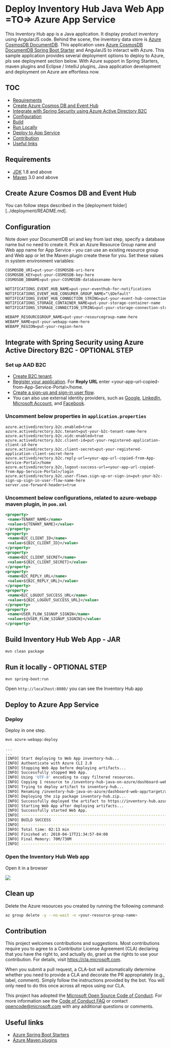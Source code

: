 # Deploy Inventory Hub Java Web App =TO=> Azure App Service

This Inventory Hub app is a Java application. It display product
inventory using AngularJS code. 
Behind the scene, the inventory data store 
is [Azure CosmosDB DocumentDB](https://docs.microsoft.com/en-us/azure/cosmos-db/documentdb-introduction). 
This application uses [Azure CosmosDB DocumentDB Spring Boot Starter](https://github.com/Microsoft/azure-spring-boot/tree/master/azure-starters/azure-documentdb-spring-boot-starter) 
and AngularJS to interact with Azure. This sample application 
provides several deployment options to deploy to Azure, pls 
see deployment section below. With Azure support in Spring 
Starters, maven plugins and Eclipse / IntelliJ plugins, 
Java application development and deployment on Azure
are effortless now.


## TOC

* [Requirements](#requirements)
* [Create Azure Cosmos DB and Event Hub](#create-azure-cosmos-db-and-event-hub)
* [Integrate with Spring Security using Azure Active Directory B2C](#integrate-with-spring-security-using-azure-active-directory-b2c---optional-step)
* [Configuration](#configuration)
* [Build](#build-inventory-hub-web-app---jar)
* [Run Locally](#run-it-locally---optional-step)
* [Deploy to App Service](#deploy-to-azure-app-service)
* [Contribution](#contribution)
* [Useful links](#useful-links)

## Requirements

* [JDK](http://www.oracle.com/technetwork/java/javase/downloads/jdk8-downloads-2133151.html) 1.8 and above
* [Maven](https://maven.apache.org/) 3.0 and above

## Create Azure Cosmos DB and Event Hub

You can follow steps described in the [deployment folder][../deployment/README.md].

## Configuration

Note down your DocumentDB uri and key from last step, 
specify a database name but no need to create it. Pick an 
Azure Resource Group name and Web app name for App Service - 
you can use an existing resource group and Web 
app or let the Maven plugin create these for you. 
Set these values in system environment variables:

``` txt
COSMOSDB_URI=put-your-COSMOSDB-uri-here
COSMOSDB_KEY=put-your-COSMOSDB-key-here
COSMOSDB_DBNAME=put-your-COSMOSDB-databasename-here

NOTIFICATIONS_EVENT_HUB_NAME=put-your-eventhub-for-notifications
NOTIFICATIONS_EVENT_HUB_CONSUMER_GROUP_NAME="\$Default"
NOTIFICATIONS_EVENT_HUB_CONNECTION_STRING=put-your-event-hub-connection-string
NOTIFICATIONS_STORAGE_CONTAINER_NAME=put-your-storage-container-name
NOTIFICATIONS_STORAGE_CONNECTION_STRING=put-your-storage-connection-string

WEBAPP_RESOURCEGROUP_NAME=put-your-resourcegroup-name-here
WEBAPP_NAME=put-your-webapp-name-here
WEBAPP_REGION=put-your-region-here
```

## Integrate with Spring Security using Azure Active Directory B2C - OPTIONAL STEP

### Set up AAD B2C
- [Create B2C tenant](https://docs.microsoft.com/en-us/azure/active-directory-b2c/tutorial-create-tenant).
- [Register your application](https://docs.microsoft.com/en-us/azure/active-directory-b2c/tutorial-register-applications). For **Reply URL** enter \<your-app-url-copied-from-App-Service-Portal\>/home.
- [Create a sign-up and sign-in user flow](https://docs.microsoft.com/en-us/azure/active-directory-b2c/tutorial-create-user-flows).
- You can also use external identity providers, such as [Google](https://docs.microsoft.com/en-us/azure/active-directory-b2c/active-directory-b2c-setup-goog-app), [LinkedIn](https://docs.microsoft.com/en-us/azure/active-directory-b2c/active-directory-b2c-setup-li-app), [Microsoft Account](https://docs.microsoft.com/en-us/azure/active-directory-b2c/active-directory-b2c-setup-msa-app), and [Facebook](https://docs.microsoft.com/en-us/azure/active-directory-b2c/active-directory-b2c-setup-fb-app).

### Uncomment below properties in `application.properties`
   ```properties
azure.activedirectory.b2c.enabled=true
azure.activedirectory.b2c.tenant=put-your-b2c-tenant-name-here
azure.activedirectory.b2c.oidc-enabled=true
azure.activedirectory.b2c.client-id=put-your-registered-application-client-id-here
azure.activedirectory.b2c.client-secret=put-your-registered-application-client-secret-here
azure.activedirectory.b2c.reply-url=<your-app-url-copied-from-App-Service-Portal>/home
azure.activedirectory.b2c.logout-success-url=<your-app-url-copied-from-App-Service-Portal>/login
azure.activedirectory.b2c.user-flows.sign-up-or-sign-in=put-your-b2c-sign-up-sign-in-user-flow-name-here
server.use-forward-headers=true
   ```
### Uncomment below configurations, related to azure-webapp maven plugin, in `pom.xml`
  ```xml
<property>
   <name>TENANT_NAME</name>
   <value>${TENANT_NAME}</value>
</property>
<property>
   <name>B2C_CLIENT_ID</name>
   <value>${B2C_CLIENT_ID}</value>
</property>
<property>
   <name>B2C_CLIENT_SECRET</name>
   <value>${B2C_CLIENT_SECRET}</value>
</property>
<property>
   <name>B2C_REPLY_URL</name>
   <value>${B2C_REPLY_URL}</value>
</property>
<property>
   <name>B2C_LOGOUT_SUCCESS_URL</name>
   <value>${B2C_LOGOUT_SUCCESS_URL}</value>
</property>
<property>
   <name>USER_FLOW_SIGNUP_SIGNIN</name>
   <value>${USER_FLOW_SIGNUP_SIGNIN}</value>
</property>
  ```

## Build Inventory Hub Web App - JAR

```bash
mvn clean package
```

## Run it locally - OPTIONAL STEP

```bash
mvn spring-boot:run
```

Open `http://localhost:8080/` you can see the Inventory Hub app

## Deploy to Azure App Service

### Deploy

Deploy in one step.

```bash
mvn azure-webapp:deploy
```

```bash
...
...
[INFO] Start deploying to Web App inventory-hub...
[INFO] Authenticate with Azure CLI 2.0
[INFO] Stopping Web App before deploying artifacts...
[INFO] Successfully stopped Web App.
[INFO] Using 'UTF-8' encoding to copy filtered resources.
[INFO] Copying 1 resource to /inventory-hub-java-on-azure/dashboard-web-app/target/azure-webapp/inventory-hub
[INFO] Trying to deploy artifact to inventory-hub...
[INFO] Renaming /inventory-hub-java-on-azure/dashboard-web-app/target/azure-webapp/inventory-hub/inventory-hub-1.0-SNAPSHOT.jar to app.jar
[INFO] Deploying the zip package inventory-hub.zip...
[INFO] Successfully deployed the artifact to https://inventory-hub.azurewebsites.net
[INFO] Starting Web App after deploying artifacts...
[INFO] Successfully started Web App.
[INFO] ------------------------------------------------------------------------
[INFO] BUILD SUCCESS
[INFO] ------------------------------------------------------------------------
[INFO] Total time: 02:13 min
[INFO] Finished at: 2018-04-17T21:34:57-04:00
[INFO] Final Memory: 70M/730M
[INFO] ------------------------------------------------------------------------
```


### Open the Inventory Hub Web app

Open it in a browser

![](./media/inventory-hub-app.jpg)

## Clean up

Delete the Azure resources you created by running the following command:

```bash
az group delete -y --no-wait -n <your-resource-group-name>
```

## Contribution

This project welcomes contributions and suggestions.  Most contributions require you to agree to a
Contributor License Agreement (CLA) declaring that you have the right to, and actually do, grant us
the rights to use your contribution. For details, visit https://cla.microsoft.com.

When you submit a pull request, a CLA-bot will automatically determine whether you need to provide
a CLA and decorate the PR appropriately (e.g., label, comment). Simply follow the instructions
provided by the bot. You will only need to do this once across all repos using our CLA.

This project has adopted the [Microsoft Open Source Code of Conduct](https://opensource.microsoft.com/codeofconduct/).
For more information see the [Code of Conduct FAQ](https://opensource.microsoft.com/codeofconduct/faq/) or
contact [opencode@microsoft.com](mailto:opencode@microsoft.com) with any additional questions or comments.

## Useful links
- [Azure Spring Boot Starters](https://github.com/Microsoft/azure-spring-boot)
- [Azure Maven plugins](https://github.com/Microsoft/azure-maven-plugins)
